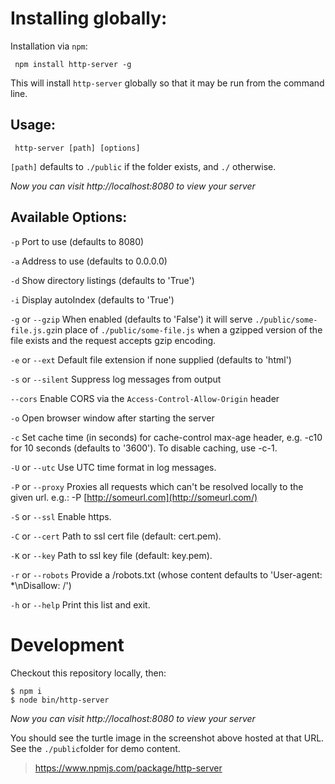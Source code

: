 # Installing globally:

Installation via `npm`:

```
 npm install http-server -g
```

This will install `http-server` globally so that it may be run from the command line.

## Usage:

```
 http-server [path] [options]
```

`[path]` defaults to `./public` if the folder exists, and `./` otherwise.

*Now you can visit http://localhost:8080 to view your server*

## Available Options:

`-p` Port to use (defaults to 8080)

`-a` Address to use (defaults to 0.0.0.0)

`-d` Show directory listings (defaults to 'True')

`-i` Display autoIndex (defaults to 'True')

`-g` or `--gzip` When enabled (defaults to 'False') it will serve `./public/some-file.js.gz`in place of `./public/some-file.js` when a gzipped version of the file exists and the request accepts gzip encoding.

`-e` or `--ext` Default file extension if none supplied (defaults to 'html')

`-s` or `--silent` Suppress log messages from output

`--cors` Enable CORS via the `Access-Control-Allow-Origin` header

`-o` Open browser window after starting the server

`-c` Set cache time (in seconds) for cache-control max-age header, e.g. -c10 for 10 seconds (defaults to '3600'). To disable caching, use -c-1.

`-U` or `--utc` Use UTC time format in log messages.

`-P` or `--proxy` Proxies all requests which can't be resolved locally to the given url. e.g.: -P [http://someurl.com](http://someurl.com/)

`-S` or `--ssl` Enable https.

`-C` or `--cert` Path to ssl cert file (default: cert.pem).

`-K` or `--key` Path to ssl key file (default: key.pem).

`-r` or `--robots` Provide a /robots.txt (whose content defaults to 'User-agent: *\nDisallow: /')

`-h` or `--help` Print this list and exit.

# Development

Checkout this repository locally, then:

```
$ npm i
$ node bin/http-server
```

*Now you can visit http://localhost:8080 to view your server*

You should see the turtle image in the screenshot above hosted at that URL. See the `./public`folder for demo content.

> <https://www.npmjs.com/package/http-server>